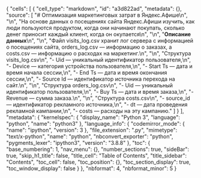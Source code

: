{
 "cells": [
  {
   "cell_type": "markdown",
   "id": "a3d822ad",
   "metadata": {},
   "source": [
    "# Оптимизация маркетинговых затрат в Яндекс.Афише\n",
    "\n",
    "На основе данных о посещениях сайта Яндекс.Афиши изучить, как люди пользуются продуктом, когда они начинают покупать, сколько денег приносит каждый клиент, когда он окупается\n",
    "\n",
    "**Описание данных**\n",
    "\n",
    "Файл visits_log.csv хранит лог сервера с информацией о посещениях сайта, orders_log.csv — информацию о заказах, а costs.csv — информацию о расходах на маркетинг.\n",
    "\n",
    "Структура visits_log.csv\n",
    "- Uid — уникальный идентификатор пользователя,\n",
    "- Device — категория устройства пользователя,\n",
    "- Start Ts — дата и время начала сессии,\n",
    "- End Ts — дата и время окончания сессии,\n",
    "- Source Id — идентификатор источника перехода на сайт.\n",
    "\n",
    "Структура orders_log.csv\n",
    "- Uid — уникальный идентификатор пользователя,\n",
    "- Buy Ts — дата и время заказа,\n",
    "- Revenue — сумма заказа.\n",
    "\n",
    "Структура costs.csv\n",
    "- source_id — идентификатор рекламного источника,\n",
    "- dt — дата проведения рекламной кампании,\n",
    "- costs — расходы на эту кампанию."
   ]
  }
 ],
 "metadata": {
  "kernelspec": {
   "display_name": "Python 3",
   "language": "python",
   "name": "python3"
  },
  "language_info": {
   "codemirror_mode": {
    "name": "ipython",
    "version": 3
   },
   "file_extension": ".py",
   "mimetype": "text/x-python",
   "name": "python",
   "nbconvert_exporter": "python",
   "pygments_lexer": "ipython3",
   "version": "3.8.8"
  },
  "toc": {
   "base_numbering": 1,
   "nav_menu": {},
   "number_sections": true,
   "sideBar": true,
   "skip_h1_title": false,
   "title_cell": "Table of Contents",
   "title_sidebar": "Contents",
   "toc_cell": false,
   "toc_position": {},
   "toc_section_display": true,
   "toc_window_display": false
  }
 },
 "nbformat": 4,
 "nbformat_minor": 5
}
